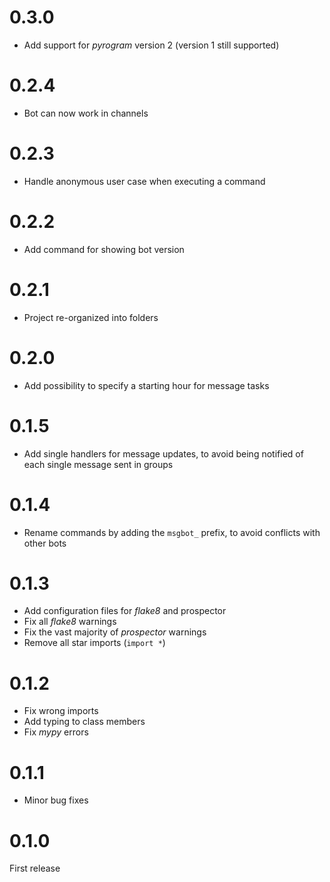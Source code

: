 # 0.3.0

- Add support for _pyrogram_ version 2 (version 1 still supported)

# 0.2.4

- Bot can now work in channels

# 0.2.3

- Handle anonymous user case when executing a command

# 0.2.2

- Add command for showing bot version

# 0.2.1

- Project re-organized into folders

# 0.2.0

- Add possibility to specify a starting hour for message tasks

# 0.1.5

- Add single handlers for message updates, to avoid being notified of each single message sent in groups

# 0.1.4

- Rename commands by adding the `msgbot_` prefix, to avoid conflicts with other bots

# 0.1.3

- Add configuration files for _flake8_ and prospector
- Fix all _flake8_ warnings
- Fix the vast majority of _prospector_ warnings
- Remove all star imports (`import *`)

# 0.1.2

- Fix wrong imports
- Add typing to class members
- Fix _mypy_ errors

# 0.1.1

- Minor bug fixes

# 0.1.0

First release
